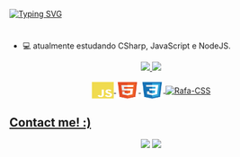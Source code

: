 [![Typing SVG](https://readme-typing-svg.herokuapp.com/?color=0e75b6&size=35&center=true&vCenter=true&width=1000&lines=+Hello+World!+Prazer+Henry+Silva!+:%29)](https://git.io/typing-svg)

#
- 💻 atualmente estudando CSharp, JavaScript e NodeJS.

<div align="center">
  <a href="https://github.com/HenryFSilva">
  <img height="165em" src="https://github-readme-stats.vercel.app/api?username=HenryFSilva&theme=tokyonight&hide_border=false&include_all_commits=false&count_private=false"/>
  <img height="165em" src="https://github-readme-stats.vercel.app/api/top-langs/?username=HenryFSilva&theme=tokyonight&hide_border=false&include_all_commits=false&count_private=false&layout=compact"/>
</div>

<div style="display: inline_block" align="center"><br>
  <img align="center" alt="Rafa-Js" height="30" width="40" src="https://raw.githubusercontent.com/devicons/devicon/master/icons/javascript/javascript-plain.svg">
  <img align="center" alt="Rafa-HTML" height="30" width="40" src="https://raw.githubusercontent.com/devicons/devicon/master/icons/html5/html5-original.svg">
  <img align="center" alt="Rafa-CSS" height="30" width="40" src="https://raw.githubusercontent.com/devicons/devicon/master/icons/css3/css3-original.svg">
  <img align="center" alt="Rafa-CSS" height="30" width="55" src="https://img.shields.io/badge/Node.js-43853D?style=for-the-badge&logo=node.js&logoColor=white&">
</div>
  
  ##

 ## Contact me! :)
<div align="center"> 
  <a href = "mailto:henryfernandodasilva@gmail.com"><img src="https://img.shields.io/badge/-Gmail-%23333?style=for-the-badge&logo=gmail&logoColor=white" target="_blank"></a>
  <a href="https://www.linkedin.com/in/Henry--Silva/" target="_blank"><img src="https://img.shields.io/badge/-LinkedIn-%230077B5?style=for-the-badge&logo=linkedin&logoColor=white" target="_blank"></a>  
</div>
